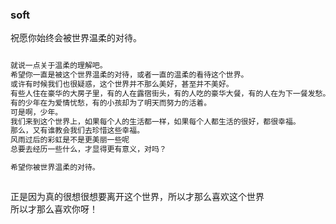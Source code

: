### soft
祝愿你始终会被世界温柔的对待。
```markdown

就说一点关于温柔的理解吧。
希望你一直是被这个世界温柔的对待，或者一直的温柔的看待这个世界。
或许有时候我们也很疑惑，这个世界并不那么美好，甚至并不美好。
有些人住在豪华的大房子里，有的人在露宿街头，有的人吃的豪华大餐，有的人在为下一餐发愁。
有的少年在为爱情忧愁，有的小孩却为了明天而努力的活着。
可是啊，少年。
我们来到这个世界上，如果每个人的生活都一样，如果每个人都生活的很好，都很幸福。
那么，又有谁教会我们去珍惜这些幸福。
风雨过后的彩虹是不是更美丽一些呢
总要去经历一些什么，才显得更有意义，对吗？

希望你被世界温柔的对待。



```
正是因为真的很想很想要离开这个世界，所以才那么喜欢这个世界  
所以才那么喜欢你呀！
